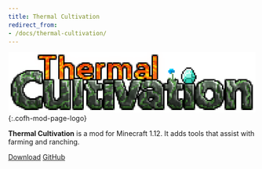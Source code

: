 ```yaml
---
title: Thermal Cultivation
redirect_from:
- /docs/thermal-cultivation/
---
```


![Thermal Cultivation logo](/assets/images/modlogos/thermal-cultivation.png){:.cofh-mod-page-logo}


**Thermal Cultivation** is a mod for Minecraft 1.12. It adds tools that assist
with farming and ranching.


<div class="uk-margin-top uk-button-group">
    <a class="uk-button uk-button-large uk-button-success uk-text-bold" href="/downloads/">Download</a>
    <a class="uk-button uk-button-large" href="https://github.com/CoFH/ThermalCultivation">GitHub</a>
</div>
